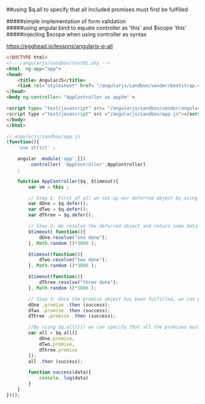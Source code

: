 ##using $q.all to specify that all included promises must first be fulfilled

#####simple implementation of form validation			
#####using angular.bind to equate controller as 'this' and $scope 'this'			
#####injecting $scope when using controller as syntax			


https://egghead.io/lessons/angularjs-q-all 

```html
<!DOCTYPE html>
<!-- /angularjs/sandbox/test01.php -->
<html  ng-app="app">
<head>
    <title> AngularJS</title>
    <link rel="stylesheet" href= "/angularjs/sandbox/vendor/bootstrap.css" >
</head>
<body ng-controller= "AppController as appVm" >

<script type= "text/javascript" src= "/angularjs/sandbox/vendor/angular.js" "></ script>
<script type ="text/javascript" src ="/angularjs/sandbox/app.js"></script>
</body>
</html> 
```

```javascript
// angularjs/sandbox/app.js
(function(){
    'use strict' ;

    angular .module('app',[])
        .controller( 'AppController',AppController)
    ;

    function AppController($q, $timeout){
        var vm = this ;

        // Step 1: First of all we set up our deferred object by using var deferred = $q.defer();
        var dOne = $q.defer();
        var dTwo = $q.defer();
        var dThree = $q.defer();

        // Step 2: We resolve the deferred object and return some data to the promise object
        $timeout( function(){
            dOne.resolve("one done");
        }, Math.random ()*3000 );

        $timeout(function(){
            dTwo.resolve("two done");
        }, Math.random ()*3000 );

        $timeout(function(){
            dThree.resolve("three done");
        }, Math.random ()*3000 );

        // Step 3: Once the promise object has been fulfilled, we can perform further actions upon the output data
        dOne .promise .then (success);
        dTwo .promise .then (success);
        dThree .promise .then (success);

        //By using $q.all([]) we can specify that all the promises must be fulfilled before performing further actions
        var all = $q.all([
            dOne.promise,
            dTwo.promise,
            dThree.promise
        ]);
        all .then (success);

        function success(data){
            console. log(data)
        }
    }
})();
```




